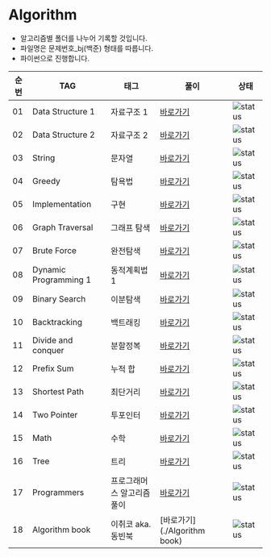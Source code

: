 Algorithm
=========

* 알고리즘별 폴더를 나누어 기록할 것입니다.
* 파일명은 문제번호_bj(백준) 형태를 따릅니다.
* 파이썬으로 진행합니다.   

| 순번 | TAG                   | 태그                       | 풀이                             | 상태             |
|------|-----------------------|----------------------------|----------------------------------|------------------|
| 01   | Data Structure 1      | 자료구조 1                 | [바로가기](./DS1)                | ![status][DOING] |
| 02   | Data Structure 2      | 자료구조 2                 | [바로가기](./DS2)                | ![status][TODO]  |
| 03   | String                | 문자열                     | [바로가기](./String)             | ![status][TODO]  |
| 04   | Greedy                | 탐욕법                     | [바로가기](./Greedy)             | ![status][TODO]  |
| 05   | Implementation        | 구현                       | [바로가기](./Implementation)     | ![status][TODO]  |
| 06   | Graph Traversal       | 그래프 탐색                | [바로가기](./Graph_Traversal)    | ![status][TODO]  |
| 07   | Brute Force           | 완전탐색                   | [바로가기](./Brute_Force)        | ![status][TODO]  |
| 08   | Dynamic Programming 1 | 동적계획법 1               | [바로가기](./DP1)                | ![status][TODO]  |
| 09   | Binary Search         | 이분탐색                   | [바로가기](./Bianary_search)     | ![status][TODO]  |
| 10   | Backtracking          | 백트래킹                   | [바로가기](./Backtracking)       | ![status][TODO]  |
| 11   | Divide and conquer    | 분할정복                   | [바로가기](./Divide_and_conquer) | ![status][TODO]  |
| 12   | Prefix Sum            | 누적 합                    | [바로가기](./Prefix_sum)         | ![status][TODO]  |
| 13   | Shortest Path         | 최단거리                   | [바로가기](./Shortest_path)      | ![status][TODO]  |
| 14   | Two Pointer           | 투포인터                   | [바로가기](./Two_pointer)        | ![status][TODO]  |
| 15   | Math                  | 수학                       | [바로가기](./Math)               | ![status][TODO]  |
| 16   | Tree                  | 트리                       | [바로가기](./Tree)               | ![status][TODO]  |
| 17   | Programmers           | 프로그래머스 알고리즘 풀이 | [바로가기](./Programmers)        | ![status][DOING] |
| 18   | Algorithm book        | 이취코 aka.동빈북          | [바로가기](./Algorithm book)     | ![status][DOING] |

[TODO]: https://img.shields.io/badge/-TODO-lightgrey
[DOING]: https://img.shields.io/badge/-DOING-informational
[DONE]: https://img.shields.io/badge/-DONE-000000
